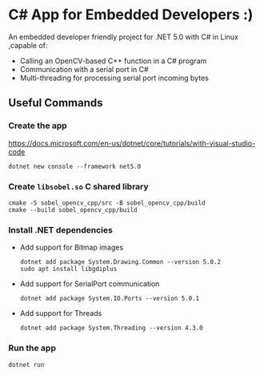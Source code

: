 # C# App for Embedded Developers :)

An embedded developer friendly project for .NET 5.0 with C# in Linux ,capable of:

- Calling an OpenCV-based C++ function in a C# program
- Communication with a serial port in C#
- Multi-threading for processing serial port incoming bytes

## Useful Commands

### Create the app

https://docs.microsoft.com/en-us/dotnet/core/tutorials/with-visual-studio-code

```console
dotnet new console --framework net5.0
```

### Create `libsobel.so` C shared library

```console
cmake -S sobel_opencv_cpp/src -B sobel_opencv_cpp/build
cmake --build sobel_opencv_cpp/build
```
### Install .NET dependencies

-   Add support for Bitmap images

    ```console
    dotnet add package System.Drawing.Common --version 5.0.2
    sudo apt install libgdiplus
    ```

-   Add support for SerialPort communication

    ```console
    dotnet add package System.IO.Ports --version 5.0.1
    ```

-   Add support for Threads

    ```console
    dotnet add package System.Threading --version 4.3.0
    ```
### Run the app

```console
dotnet run
```



